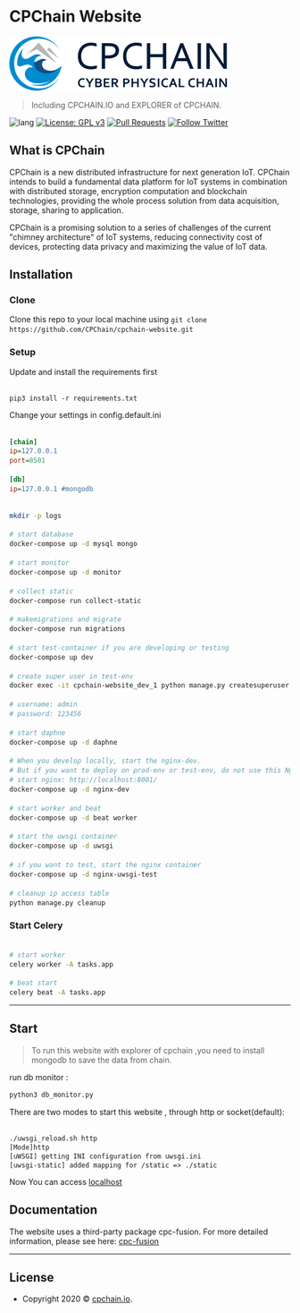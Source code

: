 # CPChain Website

![logo](https://github.com/CPChain/cpchain-website/blob/master/static/img/logo_new.svg)

> Including CPCHAIN.IO and EXPLORER of CPCHAIN.

![lang](https://img.shields.io/badge/language-python3-orange.svg)
[![License: GPL v3](https://img.shields.io/badge/License-GPLv3-blue.svg)](https://www.gnu.org/licenses/gpl-3.0)
[![Pull Requests](https://img.shields.io/bitbucket/pr-raw/cpchain/chain.svg)](https://github.com/CPChain/cpchain-website/pulls)
[![Follow Twitter](https://img.shields.io/twitter/follow/cpchain_io.svg?label=Follow&style=social)](https://twitter.com/intent/follow?screen_name=cpchain_io)

## What is CPChain

CPChain is a new distributed infrastructure for next generation IoT. CPChain intends to build a fundamental data platform for IoT systems in combination with distributed storage, encryption computation and blockchain technologies, providing the whole process solution from data acquisition, storage, sharing to application.

CPChain is a promising solution to a series of challenges of the current "chimney architecture" of IoT systems, reducing connectivity cost of devices, protecting data privacy and maximizing the value of IoT data.

## Installation

### Clone

Clone this repo to your local machine using `git clone https://github.com/CPChain/cpchain-website.git`

### Setup

Update and install the requirements first

```python3

pip3 install -r requirements.txt

```

Change your settings in config.default.ini

```ini

[chain]
ip=127.0.0.1
port=8501

[db]
ip=127.0.0.1 #mongodb

```

```bash

mkdir -p logs

# start database
docker-compose up -d mysql mongo

# start monitor
docker-compose up -d monitor

# collect static
docker-compose run collect-static

# makemigrations and migrate
docker-compose run migrations

# start test-container if you are developing or testing
docker-compose up dev

# create super user in test-env
docker exec -it cpchain-website_dev_1 python manage.py createsuperuser

# username: admin
# password: 123456

# start daphne
docker-compose up -d daphne

# When you develop locally, start the nginx-dev.
# But if you want to deploy on prod-env or test-env, do not use this Nginx, use the Nginx which installed on prod-env or test-env
# start nginx: http://localhost:8001/
docker-compose up -d nginx-dev

# start worker and beat
docker-compose up -d beat worker

# start the uwsgi container
docker-compose up -d uwsgi

# if you want to test, start the nginx container
docker-compose up -d nginx-uwsgi-test

# cleanup ip access table
python manage.py cleanup

```

### Start Celery

```bash

# start worker
celery worker -A tasks.app

# beat start
celery beat -A tasks.app

```

---

## Start

> To run this website with explorer of cpchain ,you need to install mongodb to save the data from chain.

run db monitor :

```python
python3 db_monitor.py
```

There are two modes to start this website , through http or socket(default):

```shell

./uwsgi_reload.sh http
[Mode]http
[uWSGI] getting INI configuration from uwsgi.ini
[uwsgi-static] added mapping for /static => ./static

```

Now You can access [localhost](http://127.0.0.1:8000/)

## Documentation

The website uses a third-party package cpc-fusion. For more detailed information, please see here:
[cpc-fusion](https://docs.cpchain.io/api/cpc_fusion.html)

---

## License

- Copyright 2020 © [cpchain.io](https://cpchain.io).
